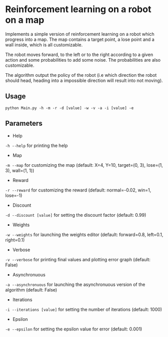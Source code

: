# Reinforcement learning on a robot on a map

Implements a simple version of reinforcement learning on a robot which progress into a map.
The map contains a target point, a lose point and a wall inside, which is all customizable.

The robot moves forward, to the left or to the right according to a given action and some probabilities to add some noise.
The probabilities are also customizable.

The algorithm output the policy of the robot (i.e which direction the robot should head, heading into a impossible direction will result into not moving).

## Usage

```
python Main.py -h -m -r -d [value] -w -v -a -i [value] -e
```

## Parameters

* Help

`-h --help` for printing the help

* Map

`-m --map` for customizing the map (default: X=4, Y=10, target=(0, 3), lose=(1, 3), wall=(1, 1))

* Reward

`-r --reward` for customizing the reward (default: normal=-0.02, win=1, lose=-1)

* Discount

`-d --discount [value]` for setting the discount factor (default: 0.99)

* Weights

`-w --weights` for launching the weights editor (default: forward=0.8, left=0.1, right=0.1)

* Verbose

`-v --verbose` for printing final values and plotting error graph (default: False)

* Asynchronuous

`-a --asynchronuous` for launching the asynchronuous version of the algorithm (default: False)

* Iterations

`-i --iterations [value]` for setting the number of iterations (default: 1000)

* Epsilon

`-e --epsilon` for setting the epsilon value for error (default: 0.001)